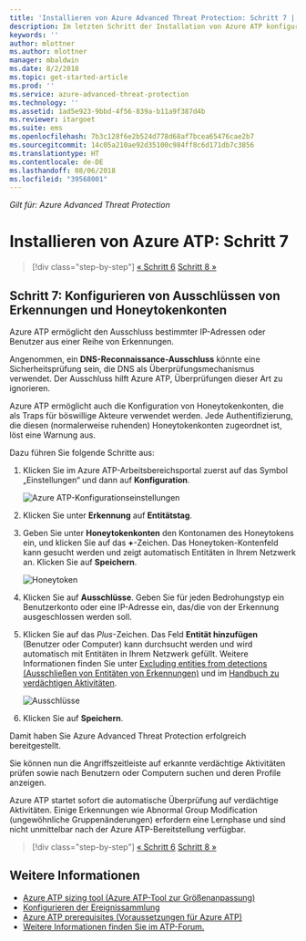 ```yaml
---
title: 'Installieren von Azure Advanced Threat Protection: Schritt 7 | Microsoft-Dokumentation'
description: Im letzten Schritt der Installation von Azure ATP konfigurieren Sie den Honeytoken-Benutzer.
keywords: ''
author: mlottner
ms.author: mlottner
manager: mbaldwin
ms.date: 8/2/2018
ms.topic: get-started-article
ms.prod: ''
ms.service: azure-advanced-threat-protection
ms.technology: ''
ms.assetid: 1ad5e923-9bbd-4f56-839a-b11a9f387d4b
ms.reviewer: itargoet
ms.suite: ems
ms.openlocfilehash: 7b3c128f6e2b524d778d68af7bcea65476cae2b7
ms.sourcegitcommit: 14c05a210ae92d35100c984ff8c6d171db7c3856
ms.translationtype: HT
ms.contentlocale: de-DE
ms.lasthandoff: 08/06/2018
ms.locfileid: "39568001"
---
```

*Gilt für: Azure Advanced Threat Protection*



# <a name="install-azure-atp---step-7"></a>Installieren von Azure ATP: Schritt 7

>[!div class="step-by-step"]
[« Schritt 6](install-atp-step6-vpn.md)
[Schritt 8 »](install-atp-step8-samr.md)

## <a name="step-7-configure-detection-exclusions-and-honeytoken-accounts"></a>Schritt 7: Konfigurieren von Ausschlüssen von Erkennungen und Honeytokenkonten

Azure ATP ermöglicht den Ausschluss bestimmter IP-Adressen oder Benutzer aus einer Reihe von Erkennungen. 

Angenommen, ein **DNS-Reconnaissance-Ausschluss** könnte eine Sicherheitsprüfung sein, die DNS als Überprüfungsmechanismus verwendet. Der Ausschluss hilft Azure ATP, Überprüfungen dieser Art zu ignorieren.  

Azure ATP ermöglicht auch die Konfiguration von Honeytokenkonten, die als Traps für böswillige Akteure verwendet werden. Jede Authentifizierung, die diesen (normalerweise ruhenden) Honeytokenkonten zugeordnet ist, löst eine Warnung aus.

Dazu führen Sie folgende Schritte aus:

1.  Klicken Sie im Azure ATP-Arbeitsbereichsportal zuerst auf das Symbol „Einstellungen“ und dann auf **Konfiguration**.

    ![Azure ATP-Konfigurationseinstellungen](media/atp-config-menu.png)

2.  Klicken Sie unter **Erkennung** auf **Entitätstag**.

3. Geben Sie unter **Honeytokenkonten** den Kontonamen des Honeytokens ein, und klicken Sie auf das **+**-Zeichen. Das Honeytoken-Kontenfeld kann gesucht werden und zeigt automatisch Entitäten in Ihrem Netzwerk an. Klicken Sie auf **Speichern**.

   ![Honeytoken](media/honeytoken-sensitive.png)

4. Klicken Sie auf **Ausschlüsse**. Geben Sie für jeden Bedrohungstyp ein Benutzerkonto oder eine IP-Adresse ein, das/die von der Erkennung ausgeschlossen werden soll. 
5. Klicken Sie auf das *Plus*-Zeichen. Das Feld **Entität hinzufügen** (Benutzer oder Computer) kann durchsucht werden und wird automatisch mit Entitäten in Ihrem Netzwerk gefüllt. Weitere Informationen finden Sie unter [Excluding entities from detections (Ausschließen von Entitäten von Erkennungen)](excluding-entities-from-detections.md) und im [Handbuch zu verdächtigen Aktivitäten](suspicious-activity-guide.md).

   ![Ausschlüsse](media/exclusions.png)

6.  Klicken Sie auf **Speichern**.


Damit haben Sie Azure Advanced Threat Protection erfolgreich bereitgestellt.

Sie können nun die Angriffszeitleiste auf erkannte verdächtige Aktivitäten prüfen sowie nach Benutzern oder Computern suchen und deren Profile anzeigen.

Azure ATP startet sofort die automatische Überprüfung auf verdächtige Aktivitäten. Einige Erkennungen wie Abnormal Group Modification (ungewöhnliche Gruppenänderungen) erfordern eine Lernphase und sind nicht unmittelbar nach der Azure ATP-Bereitstellung verfügbar.



>[!div class="step-by-step"]
[« Schritt 6](install-atp-step6-vpn.md)
[Schritt 8 »](install-atp-step8-samr.md)

## <a name="see-also"></a>Weitere Informationen
- [Azure ATP sizing tool (Azure ATP-Tool zur Größenanpassung)](http://aka.ms/aatpsizingtool)
- [Konfigurieren der Ereignissammlung](configure-event-collection.md)
- [Azure ATP prerequisites (Voraussetzungen für Azure ATP)](atp-prerequisites.md)
- [Weitere Informationen finden Sie im ATP-Forum.](https://aka.ms/azureatpcommunity)
